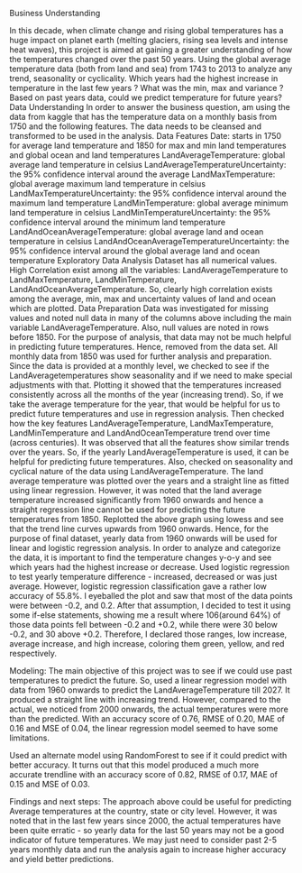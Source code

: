 Business Understanding

In this decade, when climate change and rising global temperatures has a huge impact on planet earth (melting glaciers, rising sea levels and intense heat waves), this project is aimed at gaining a greater understanding of how the temperatures changed over the past 50 years. Using the global average temperature data (both from land and sea) from 1743 to 2013 to analyze any trend, seasonality or cyclicality. Which years had the highest increase in temperature in the last few years ? What was the min, max and variance ? Based on past years data, could we predict temperature for future years?
Data Understanding In order to answer the business question, am using the data from kaggle that has the temperature data on a monthly basis from 1750 and the following features. The data needs to be cleansed and transformed to be used in the analysis.
Data Features Date: starts in 1750 for average land temperature and 1850 for max and min land temperatures and global ocean and land temperatures LandAverageTemperature: global average land temperature in celsius LandAverageTemperatureUncertainty: the 95% confidence interval around the average LandMaxTemperature: global average maximum land temperature in celsius LandMaxTemperatureUncertainty: the 95% confidence interval around the maximum land temperature LandMinTemperature: global average minimum land temperature in celsius LandMinTemperatureUncertainty: the 95% confidence interval around the minimum land temperature LandAndOceanAverageTemperature: global average land and ocean temperature in celsius LandAndOceanAverageTemperatureUncertainty: the 95% confidence interval around the global average land and ocean temperature
Exploratory Data Analysis Dataset has all numerical values. High Correlation exist among all the variables: LandAverageTemperature to LandMaxTemperature, LandMinTemperature, LandAndOceanAverageTemperature. So, clearly high correlation exists among the average, min, max and uncertainty values of land and ocean which are plotted.
Data Preparation Data was investigated for missing values and noted null data in many of the columns above including the main variable LandAverageTemperature. Also, null values are noted in rows before 1850. For the purpose of analysis, that data may not be much helpful in predicting future temperatures. Hence, removed from the data set. All monthly data from 1850 was used for further analysis and preparation.
Since the data is provided at a monthly level, we checked to see if the LandAveragetemperatures show seasonality and if we need to make special adjustments with that. Plotting it showed that the temperatures increased consistently across all the months of the year (increasing trend). So, if we take the average temperature for the year, that would be helpful for us to predict future temperatures and use in regression analysis.
Then checked how the key features LandAverageTemperature, LandMaxTemperature, LandMinTemperature and LandAndOceanTemperature trend over time (across centuries). It was observed that all the features show similar trends over the years. So, if the yearly LandAverageTemperature is used, it can be helpful for predicting future temperatures. Also, checked on seasonality and cyclical nature of the data using LandAverageTemperature.
The land average temperature was plotted over the years and a straight line as fitted using linear regression. However, it was noted that the land average temperature increased significantly from 1960 onwards and hence a straight regression line cannot be used for predicting the future temperatures from 1850. Replotted the above graph using lowess and see that the trend line curves upwards from 1960 onwards. Hence, for the purpose of final dataset, yearly data from 1960 onwards will be used for linear and logistic regression analysis.
In order to analyze and categorize the data, it is important to find the temperature changes y-o-y and see which years had the highest increase or decrease. Used logistic regression to test yearly temperature difference - increased, decreased or was just average. However, logistic regression classification gave a rather low accuracy of 55.8%. I eyeballed the plot and saw that most of the data points were between -0.2, and 0.2. After that assumption, I decided to test it using some if-else statements, showing me a result where 106(around 64%) of those data points fell between -0.2 and +0.2, while there were 30 below -0.2, and 30 above +0.2. Therefore, I declared those ranges, low increase, average increase, and high increase, coloring them green, yellow, and red respectively.

Modeling: The main objective of this project was to see if we could use past temperatures to predict the future. So, used a linear regression model with data from 1960 onwards to predict the LandAverageTemperature till 2027. It produced a straight line with increasing trend. However, compared to the actual, we noticed from 2000 onwards, the actual temperatures were more than the predicted. With an accuracy score of 0.76, RMSE of 0.20, MAE of 0.16 and MSE of 0.04, the linear regression model seemed to have some limitations.

Used an alternate model using RandomForest to see if it could predict with better accuracy. It turns out that this model produced a much more accurate trendline with an accuracy score of 0.82, RMSE of 0.17, MAE of 0.15 and MSE of 0.03.

Findings and next steps: The approach above could be useful for predicting Average temperatures at the country, state or city level. However, it was noted that in the last few years since 2000, the actual temperatures have been quite erratic - so yearly data for the last 50 years may not be a good indicator of future temperatures. We may just need to consider past 2-5 years monthly data and run the analysis again to increase higher accuracy and yield better predictions.   
